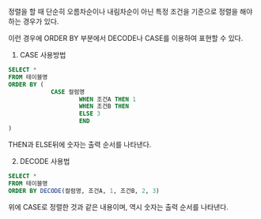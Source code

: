 정렬을 할 때 단순히 오름차순이나 내림차순이 아닌 특정 조건을 기준으로 정렬을 해야 하는 경우가 있다. 

이런 경우에 ORDER BY 부분에서 DECODE나 CASE를 이용하여 표현할 수 있다.



1. CASE 사용방법

``` sql
SELECT *
FROM 테이블명
ORDER BY (
			CASE 컬럼명
					WHEN 조건A THEN 1
					WHEN 조건B THEN
					ELSE 3
					END
)
```

THEN과 ELSE뒤에 숫자는 출력 순서를 나타낸다.



2. DECODE 사용법

``` sql
SELECT *
FROM 테이블명
ORDER BY DECODE(컬럼명, 조건A, 1, 조건B, 2, 3)
```

위에 CASE로 정렬한 것과 같은 내용이며, 역시 숫자는 출력 순서를 나타낸다.

